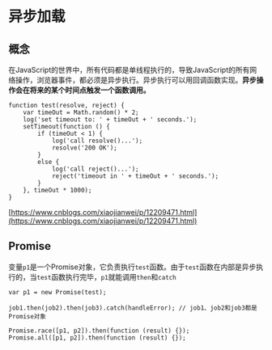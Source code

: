 # 异步加载

## 概念

在JavaScript的世界中，所有代码都是单线程执行的，导致JavaScript的所有网络操作，浏览器事件，都必须是异步执行。异步执行可以用回调函数实现。**异步操作会在将来的某个时间点触发一个函数调用。**

```text
function test(resolve, reject) {
    var timeOut = Math.random() * 2;
    log('set timeout to: ' + timeOut + ' seconds.');
    setTimeout(function () {
        if (timeOut < 1) {
            log('call resolve()...');
            resolve('200 OK');
        }
        else {
            log('call reject()...');
            reject('timeout in ' + timeOut + ' seconds.');
        }
    }, timeOut * 1000);
}
```

[https://www.cnblogs.com/xiaojianwei/p/12209471.html](https://www.cnblogs.com/xiaojianwei/p/12209471.html)

## Promise

变量`p1`是一个Promise对象，它负责执行`test`函数。由于`test`函数在内部是异步执行的，当`test`函数执行完毕，`p1`就能调用`then`和`catch`

```text
var p1 = new Promise(test);

job1.then(job2).then(job3).catch(handleError); // job1、job2和job3都是Promise对象

Promise.race([p1, p2]).then(function (result) {});
Promise.all([p1, p2]).then(function (result) {});
```

